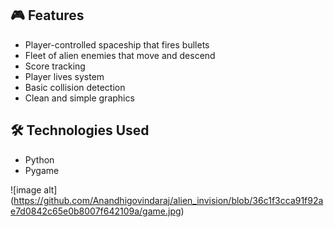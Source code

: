 ## 🎮 Features
- Player-controlled spaceship that fires bullets  
- Fleet of alien enemies that move and descend  
- Score tracking  
- Player lives system  
- Basic collision detection  
- Clean and simple graphics

## 🛠️ Technologies Used
- Python
- Pygame

![image alt] (https://github.com/Anandhigovindaraj/alien_invision/blob/36c1f3cca91f92ae7d0842c65e0b8007f642109a/game.jpg)
